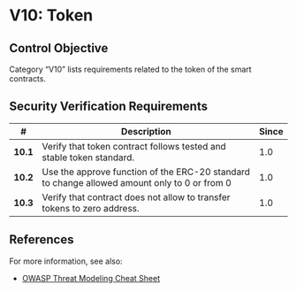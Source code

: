 # V10: Token

## Control Objective

Category “V10” lists requirements related to the token of the smart contracts.

## Security Verification Requirements

| # | Description | Since |
| --- | --- | --- |
| **10.1** | Verify that token contract follows tested and stable token standard. | 1.0 |
| **10.2** | Use the approve function of the ERC-20 standard to change allowed amount only to 0 or from 0  | 1.0 |
| **10.3** | Verify that contract does not allow to transfer tokens to zero address. | 1.0 |


## References

For more information, see also:

* [OWASP Threat Modeling Cheat Sheet](https://www.owasp.org/index.php/Threat_Modeling_Cheat_Sheet)
